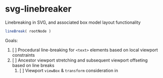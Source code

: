 # svg-linebreaker
Linebreaking in SVG, and associated box model layout functionality

```js
lineBreak( rootNode )
```

Goals:

1. [ ] Procedural line-breaking for `<text>` elements based on local viewport constraints
2. [ ] Ancestor viewport stretching and subsequent viewport offseting based on line breaks
   1. [ ] Viewport `viewBox` & `transform` consideration in 
